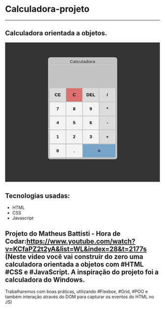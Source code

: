 # Calculadora-projeto
***
## Calculadora orientada a objetos.

![](.github/calculadora.png)

## Tecnologias usadas:
- HTML
- CSS
- Javascript

## Projeto do Matheus Battisti - Hora de Codar:https://www.youtube.com/watch?v=KCfaPZ2t2yA&list=WL&index=28&t=2177s (Neste vídeo você vai construir do zero uma calculadora orientada a objetos com #HTML #CSS e #JavaScript. A inspiração do projeto foi a calculadora do Windows.
Trabalharemos com boas práticas, utilizando #Flexbox, #Grid, #POO e também interação através do DOM para capturar os eventos do HTML no JS)